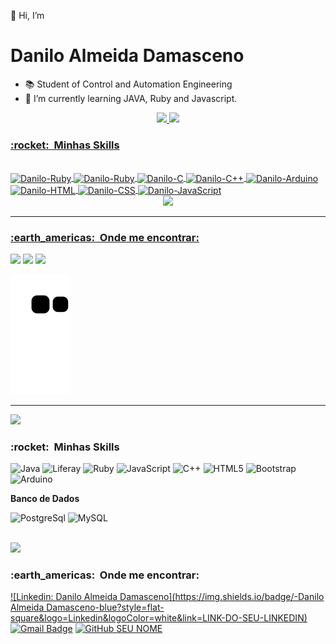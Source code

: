 👋 Hi, I’m <h1>Danilo Almeida Damasceno</h1>
- 📚 Student of Control and Automation Engineering
- 🌱 I’m currently learning JAVA, Ruby and Javascript.

 <div align="center">
  <a href="https://github.com/DaniloADamasceno">  
   <img height="255em" src="https://github-readme-stats.vercel.app/api?username=DaniloADamasceno&show_icons=true&theme=dracula&include_all_commits=true&count_private=true"/> 
    
   <img height="255em" src="https://github-readme-stats.vercel.app/api/top-langs/?username=DaniloADamasceno&langs_count=8&https://github.com/anuraghazra/github-readme-stats&theme=dracula"/>
</div>
 
  <h3> :rocket: &nbsp;Minhas Skills </h3>
<div style="display: inline_block"><br>
 
  <img align="center" alt="Danilo-Ruby" height="30" width="40" src="https://cdn.jsdelivr.net/gh/devicons/devicon/icons/java/java-original.svg" />
   <img align="center" alt="Danilo-Ruby" height="30" width="40" src="https://cdn.jsdelivr.net/gh/devicons/devicon/icons/ruby/ruby-original.svg" />
 
  <img align="center" alt="Danilo-C" height="30" width="40" src="https://cdn.jsdelivr.net/gh/devicons/devicon/icons/c/c-original.svg" />
  <img align="center" alt="Danilo-C++" height="30" width="40" src="https://cdn.jsdelivr.net/gh/devicons/devicon/icons/cplusplus/cplusplus-original.svg" />

  <img align="center" alt="Danilo-Arduino" height="30" width="40" src="https://cdn.jsdelivr.net/gh/devicons/devicon/icons/arduino/arduino-original-wordmark.svg" />
  <img align="center" alt="Danilo-HTML" height="30" width="40" src="https://cdn.jsdelivr.net/gh/devicons/devicon/icons/html5/html5-original.svg" />
  <img align="center" alt="Danilo-CSS" height="30" width="40" src="https://cdn.jsdelivr.net/gh/devicons/devicon/icons/css3/css3-original-wordmark.svg" />
  <img align="center" alt="Danilo-JavaScript" height="30" width="40" src="https://cdn.jsdelivr.net/gh/devicons/devicon/icons/javascript/javascript-original.svg" />
 
</div>
     <div align="center">
    <img src="https://profile-counter.glitch.me/DaniloADamasceno/count.svg?"  />
  </div>
  
<div>

</div>
 <hr>
 <h3> :earth_americas: &nbsp;Onde me encontrar: </h3> 
 <div>
 <a href="https://www.instagram.com/damasceno.ddanilo/" target="_blank">                                               <img src="https://img.shields.io/badge/Instagram-E4405F?style=for-the-badge&logo=instagram&logoColor=white" target="_blank"></a>
 <a href = "https://mail.google.com/mail/u/0/?tab=rm&ogbl#inbox">                                                      <img src="https://img.shields.io/badge/Gmail-D14836?style=for-the-badge&logo=gmail&logoColor=white" /></a>
 <a href="https://github.com/DaniloADamasceno" alt="github" target="_blank">                                           <img src="https://img.shields.io/badge/GitHub-100000?style=for-the-badge&logo=github&logoColor=white"></a>
 <!-- <a href="https://api.whatsapp.com/send/?phone=61991275341&text&app_absent=0" alt="WhatsApp" target="_blank">          <img src="https://img.shields.io/badge/WhatsApp-25D366?style=for-the-badge&logo=whatsapp&logoColor=white"/>  </a> 
-->
  <!--   
     ![ Animação de cobra ](https://github.com/DaniloADamasceno/DaniloADamasceno/blob/output/github-contribution-grid-snake.svg)
-->

  ![ Animação de cobra ](https://github.com/rafaballerini/rafaballerini/blob/output/github-contribution-grid-snake.svg)
  <!--   
    <img href="https://raw.githubusercontent.com/DaniloADamasceno/DaniloADamasceno/blob/output/snake.svg" alt="Snake animation" />
-->

  </div>

 
 ---------------------------------------------------------------------------------------------------------------------------
 
 
![](https://komarev.com/ghpvc/?username=DaniloADamasceno&color=006bed)

 <h3> :rocket: &nbsp;Minhas Skills </h3>

  ![Java](https://img.shields.io/badge/-Java-333333?style=flat&logo=Java&logoColor=007396)
  ![Liferay](https://img.shields.io/badge/-Liferay-333333?style=flat&logo=Liferay&logoColor=1572B6)
  ![Ruby](https://img.shields.io/badge/-Ruby-333333?style=flat&logo=ruby)
  ![JavaScript](https://img.shields.io/badge/-JavaScript-333333?style=flat&logo=javascript)
  ![C++](https://img.shields.io/badge/-C++-333333?style=flat&logo=C%2B%2B&logoColor=00599C)
  ![HTML5](https://img.shields.io/badge/-HTML5-333333?style=flat&logo=HTML5)
  ![Bootstrap](https://img.shields.io/badge/-Bootstrap-333333?style=flat&logo=bootstrap)
  ![Arduino ](https://img.shields.io/badge/-Arduino-333333?style=flat&logo=Arduino)
 
 **Banco de Dados**
  
  ![PostgreSql](https://img.shields.io/badge/-PostgreSql-333333?style=flat&logo=PostgreSql)
  ![MySQL](https://img.shields.io/badge/-MySQL-333333?style=flat&logo=mysql)


<br/>

<a href="https://github.com/DaniloADamasceno">
  <img height="180em" src="https://github-readme-stats.vercel.app/api?username=DaniloADamascenos&theme=dracula&show_icons=true" />
</a>

<br/>

<h3> :earth_americas: &nbsp;Onde me encontrar: </h3> 

[![Linkedin: Danilo Almeida Damasceno](https://img.shields.io/badge/-Danilo Almeida Damasceno-blue?style=flat-square&logo=Linkedin&logoColor=white&link=LINK-DO-SEU-LINKEDIN)](LINK-DO-SEU-LINKEDIN)
[![Gmail Badge](https://img.shields.io/badge/-seuemail@email.com-006bed?style=flat-square&logo=Gmail&logoColor=white&link=mailto:SEU-EMAIL)](mailto:SEU-EMAIL)
[![GitHub SEU NOME]( https://img.shields.io/github/followers/VanessaSwerts?label=follow&style=social)](LINK-DO-SEU-GITHUB)
